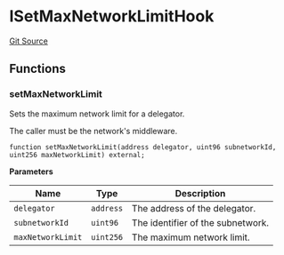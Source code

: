# ISetMaxNetworkLimitHook
[Git Source](https://github.com/symbioticfi/network/blob/1a314887f73072e0142044a67db9f47cd58d670c/src/interfaces/ISetMaxNetworkLimitHook.sol)


## Functions
### setMaxNetworkLimit

Sets the maximum network limit for a delegator.

The caller must be the network's middleware.


```solidity
function setMaxNetworkLimit(address delegator, uint96 subnetworkId, uint256 maxNetworkLimit) external;
```
**Parameters**

|Name|Type|Description|
|----|----|-----------|
|`delegator`|`address`|The address of the delegator.|
|`subnetworkId`|`uint96`|The identifier of the subnetwork.|
|`maxNetworkLimit`|`uint256`|The maximum network limit.|


